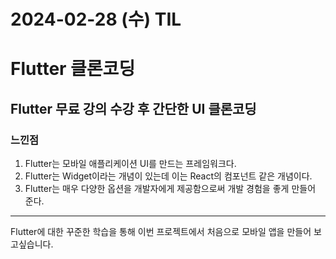 # 2024-02-28 (수) TIL
# Flutter 클론코딩

## Flutter 무료 강의 수강 후 간단한 UI 클론코딩

### 느낀점
1. Flutter는 모바일 애플리케이션 UI를 만드는 프레임워크다.
2. Flutter는 Widget이라는 개념이 있는데 이는 React의 컴포넌트 같은 개념이다.
3. Flutter는 매우 다양한 옵션을 개발자에게 제공함으로써 개발 경험을 좋게 만들어 준다.
---
Flutter에 대한 꾸준한 학습을 통해 이번 프로젝트에서 처음으로 모바일 앱을 만들어 보고싶습니다.
